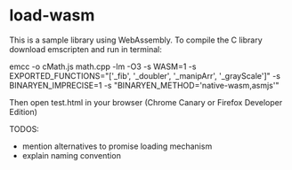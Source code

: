 # load-wasm

This is a sample library using WebAssembly. To compile the C library download emscripten and run in terminal:

emcc -o cMath.js math.cpp -lm -O3 -s WASM=1 -s EXPORTED_FUNCTIONS="['_fib', '_doubler', '_manipArr', '_grayScale']" -s BINARYEN_IMPRECISE=1 -s "BINARYEN_METHOD='native-wasm,asmjs'"


Then open test.html in your browser (Chrome Canary or Firefox Developer Edition)


TODOS:

  - mention alternatives to promise loading mechanism
  - explain naming convention